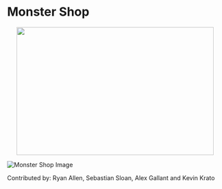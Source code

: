 # Monster Shop

<p align="center">
  <img width="460" height="300" src="https://encrypted-tbn0.gstatic.com/images?q=tbn:ANd9GcT4Ezv_1ycTfL2MBBkDBYvQY0minotK04J7DQlLc59uIEFtebKiJw&s">
</p>

![Monster Shop Image](https://encrypted-tbn0.gstatic.com/images?q=tbn:ANd9GcT4Ezv_1ycTfL2MBBkDBYvQY0minotK04J7DQlLc59uIEFtebKiJw&s)

Contributed by: Ryan Allen, Sebastian Sloan, Alex Gallant and Kevin Krato





